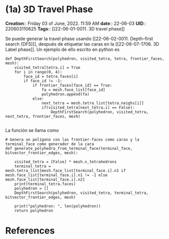 # (1a) 3D Travel Phase

**Creation**::  Friday 03 of June, 2022.  11:59 AM
**date**:: 22-06-03
**UID**:: 220603110625
**Tags**:: [[22-06-01-0011. 3D travel phase]]

Se puede generar la travel phase usando [[22-06-02-0011. Depth-first search (DFS)]], después de etiquetar las caras en la [[22-06-07-1706. 3D Label phase]]. Un ejemplo de ello escrito en python es


```
def DepthFirstSearch(polyhedron, visited_tetra, tetra, frontier_faces, mesh):
    visited_tetra[tetra.i] = True
    for i in range(0, 4):
        face_id = tetra.faces[i]
        if face_id != -1:
            if frontier_faces[face_id] == True:
                fa = mesh.face_list[face_id]
                polyhedron.append(fa)
            else:
                next_tetra = mesh.tetra_list[tetra.neighs[i]]
                if(visited_tetra[next_tetra.i] == False):
                    DepthFirstSearch(polyhedron, visited_tetra, next_tetra, frontier_faces, mesh)
    

```

La función se llama como


```
# Genera un polígono con las frontier-faces como caras y la terminal_face como generador de la cara
def generate_polyhedra_from_terminal_face(terminal_face, bitvector_frontier_edges, mesh):

    visited_tetra = [False] * mesh.n_tetrahedrons
    terminal_tetra = mesh.tetra_list[mesh.face_list[terminal_face.i].n1 if mesh.face_list[terminal_face.i].n1 != -1 else mesh.face_list[terminal_face.i].n2]
    print(terminal_tetra.faces)
    polyhedron = []
    DepthFirstSearch(polyhedron, visited_tetra, terminal_tetra, bitvector_frontier_edges, mesh)
    
    print("polyhedron: ", len(polyhedron))
    return polyhedron
```


# References
